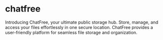 # chatfree
Introducing ChatFree, your ultimate public storage hub. Store, manage, and access your files effortlessly in one secure location. ChatFree provides a user-friendly platform for seamless file storage and organization.
